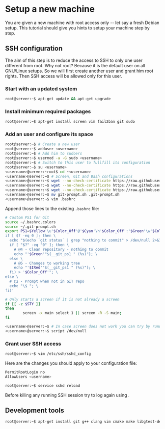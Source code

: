 # Setup a new machine

You are given a new machine with root access only -- let say a fresh Debian setup.
This tutorial should give you hints to setup your machine step by step.

## SSH configuration

The aim of this step is to reduce the access to SSH to only one user different from root.
Why not root? Because it is the default user on all GNU/Linux setups.
So we will first create another user and grant him root rights.
Then SSH access will be allowed only for this user.

### Start with an updated system

```bash
root@server:~$ apt-get update && apt-get upgrade
```

### Install minimum required packages

```bash
root@server:~$ apt-get install screen vim fail2ban git sudo
```

### Add an user and configure its space

```bash
root@server:~$ # Create a new user
root@server:~$ adduser <username>
root@server:~$ # Add him to sudoers
root@server:~$ usermod -a -G sudo <username>
root@server:~$ # Switch to this user to fullfill its configuration
root@server:~$ su <username>
<username>@server:~root$ cd ~<username>
<username>@server:~$ # Screen, Git and Bash configurations
<username>@server:~$ wget --no-check-certificate https://raw.githubusercontent.com/dubzzz/gnu-linux-tips/master/misc/.bashrc.colors
<username>@server:~$ wget --no-check-certificate https://raw.githubusercontent.com/dubzzz/gnu-linux-tips/master/misc/.screenrc
<username>@server:~$ wget --no-check-certificate https://raw.githubusercontent.com/git/git/master/contrib/completion/git-prompt.sh
<username>@server:~$ mv git-prompt.sh .git-prompt.sh
<username>@server:~$ vim .bashrc
```

Append those lines to the existing ```.bashrc``` file:

```bash
# Custom PS1 for Git
source ~/.bashrc.colors
source ~/.git-prompt.sh
export PS1=$Yellow'\u'$Color_Off'@'$Cyan'\h'$Color_Off':'$Green'\w'$Color_Off'$(git branch &>/dev/null;\
if [ $? -eq 0 ]; then \
  echo "$(echo `git status` | grep "nothing to commit" > /dev/null 2>&1; \
  if [ "$?" -eq "0" ]; then \
    # @4 - Clean repository - nothing to commit
    echo "'$Green'"$(__git_ps1 " (%s)"); \
  else \
    # @5 - Changes to working tree
    echo "'$IRed'"$(__git_ps1 " (%s)"); \
  fi) > '$Color_Off'"; \
else \
  # @2 - Prompt when not in GIT repo
  echo "\$ "; \
fi)'

# Only starts a screen if it is not already a screen
if [[ -z $STY ]]
then
        screen -x main select 1 || screen -R -S main;
fi
```

```bash
<username>@server:~$ # In case screen does not work you can try by running
<username>@server:~$ script /dev/null
```

### Grant user SSH access

```bash
root@server:~$ vim /etc/ssh/sshd_config
```

Here are the changes you should apply to your configuration file:

```bash
PermitRootLogin no
AllowUsers <username>
```

```bash
root@server:~$ service sshd reload
```

Before killing any running SSH session try to log again using <username>.

## Development tools

```bash
root@server:~$ apt-get install git g++ clang vim cmake make libgtest-dev
```
